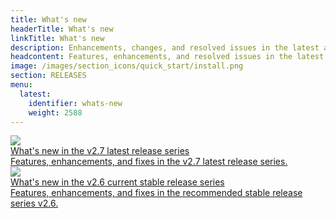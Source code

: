 ```yaml
---
title: What's new
headerTitle: What's new
linkTitle: What's new
description: Enhancements, changes, and resolved issues in the latest and stable release series.
headcontent: Features, enhancements, and resolved issues in the latest and stable release series.
image: /images/section_icons/quick_start/install.png
section: RELEASES
menu:
  latest:
    identifier: whats-new
    weight: 2588 
---
```


<div>

  <div class="col-12 col-md-6 col-lg-12">
      <a class="section-link icon-offset" href="latest-release/">
          <div class="head">
              <img class="icon" src="/images/section_icons/quick_start/install.png" aria-hidden="true" />
              <div class="title">What's new in the v2.7 latest release series</div>
          </div>
          <div class="body">
              Features, enhancements, and fixes in the v2.7 latest release series.
          </div>
      </a>
  </div>

  <div class="col-12 col-md-6 col-lg-12">
      <a class="section-link icon-offset" href="stable-release/">
          <div class="head">
              <img class="icon" src="/images/section_icons/quick_start/install.png" aria-hidden="true" />
              <div class="title">What's new in the v2.6 current stable release series</div>
          </div>
          <div class="body">
              Features, enhancements, and fixes in the recommended stable release series v2.6.
          </div>
      </a>
  </div>

</div>
